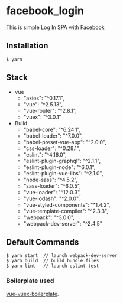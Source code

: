 # facebook_login
This is simple Log In SPA with Facebook

## Installation
```
$ yarn
```

## Stack
- vue
    - "axios": "^0.17.1",
    - "vue": "^2.5.13",
    - "vue-router": "^2.8.1",
    - "vuex": "^3.0.1"
- Build
    - "babel-core": "^6.24.1",
    - "babel-loader": "^7.0.0",
    - "babel-preset-vue-app": "^2.0.0",
    - "css-loader": "^0.28.1",
    - "eslint": "^4.16.0",
    - "eslint-plugin-graphql": "^2.1.1",
    - "eslint-plugin-node": "^6.0.1",
    - "eslint-plugin-vue-libs": "^2.1.0",
    - "node-sass": "^4.5.2",
    - "sass-loader": "^6.0.5",
    - "vue-loader": "^12.0.3",
    - "vue-lodash": "^2.0.0",
    - "vue-styled-components": "^1.4.2",
    - "vue-template-compiler": "^2.3.3",
    - "webpack": "^3.0.0",
    - "webpack-dev-server": "^2.4.5"

## Default Commands
```
$ yarn start  // launch webpack-dev-server
$ yarn build  // build bundle files
$ yarn lint   // launch eslint test
```

### Boilerplate used
[vue-vuex-boilerplate](https://github.com/hg-pyun/vue-vuex-boilerplate).